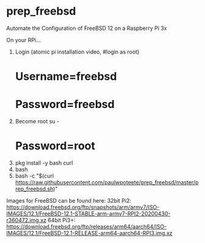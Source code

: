# prep_freebsd
Automate the Configuration of FreeBSD 12 on a Raspberry Pi 3x

On your RPi...

1) Login (atomic pi installation video, #login as root)
	# Username=freebsd
	# Password=freebsd
2) Become root
	su -
	# Password=root
3) pkg install -y bash curl
4) bash
5) bash -c "$(curl https://raw.githubusercontent.com/paulwpoteete/prep_freebsd/master/prep_freebsd.sh)"

Images for FreeBSD can be found here:
32bit Pi2:
https://download.freebsd.org/ftp/snapshots/arm/armv7/ISO-IMAGES/12.1/FreeBSD-12.1-STABLE-arm-armv7-RPI2-20200430-r360472.img.xz
64bit Pi3+:
https://download.freebsd.org/ftp/releases/arm64/aarch64/ISO-IMAGES/12.1/FreeBSD-12.1-RELEASE-arm64-aarch64-RPI3.img.xz
